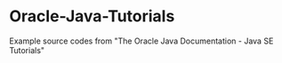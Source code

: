 # Oracle-Java-Tutorials
Example source codes from "The Oracle Java Documentation - Java SE Tutorials"
